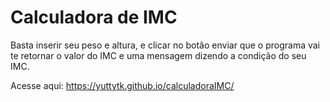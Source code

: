 # Calculadora de IMC

Basta inserir seu peso e altura, e clicar no botão enviar que o programa vai te retornar o valor do IMC e uma mensagem dizendo a condição do seu IMC.

Acesse aqui: https://yuttytk.github.io/calculadoraIMC/
